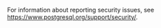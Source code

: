For information about reporting security issues, see
<https://www.postgresql.org/support/security/>.

